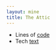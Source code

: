 ```yaml
---
layout: mine
title: The Attic
---
```


* Lines of [code](index-progs.html)
* Tech [text](index-posts.html)
